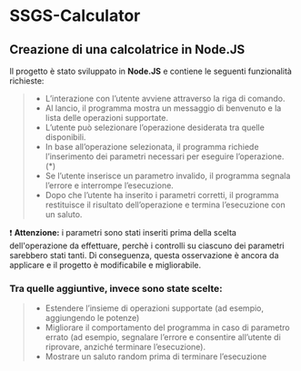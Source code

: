 # SSGS-Calculator
## Creazione di una calcolatrice in Node.JS
Il progetto è stato sviluppato in **Node.JS** e contiene le seguenti funzionalità richieste:

> * L’interazione con l’utente avviene attraverso la riga di comando.
> * Al lancio, il programma mostra un messaggio di benvenuto e la lista delle operazioni
supportate.
> * L’utente può selezionare l’operazione desiderata tra quelle disponibili.
> * In base all’operazione selezionata, il programma richiede l’inserimento dei parametri
necessari per eseguire l’operazione. (*)
> * Se l’utente inserisce un parametro invalido, il programma segnala l’errore e interrompe
l’esecuzione.
> * Dopo che l’utente ha inserito i parametri corretti, il programma restituisce il risultato
dell’operazione e termina l’esecuzione con un saluto.

❗ **Attenzione:** i parametri sono stati inseriti prima della scelta dell'operazione da effettuare, perchè i controlli su ciascuno dei parametri sarebbero stati tanti.
Di conseguenza, questa osservazione è ancora da applicare e il progetto è modificabile e migliorabile.

### Tra quelle aggiuntive, invece sono state scelte:
> * Estendere l’insieme di operazioni supportate (ad esempio, aggiungendo le potenze)
> * Migliorare il comportamento del programma in caso di parametro errato (ad esempio,
segnalare l’errore e consentire all’utente di riprovare, anziché terminare l’esecuzione).
> * Mostrare un saluto random prima di terminare l’esecuzione
